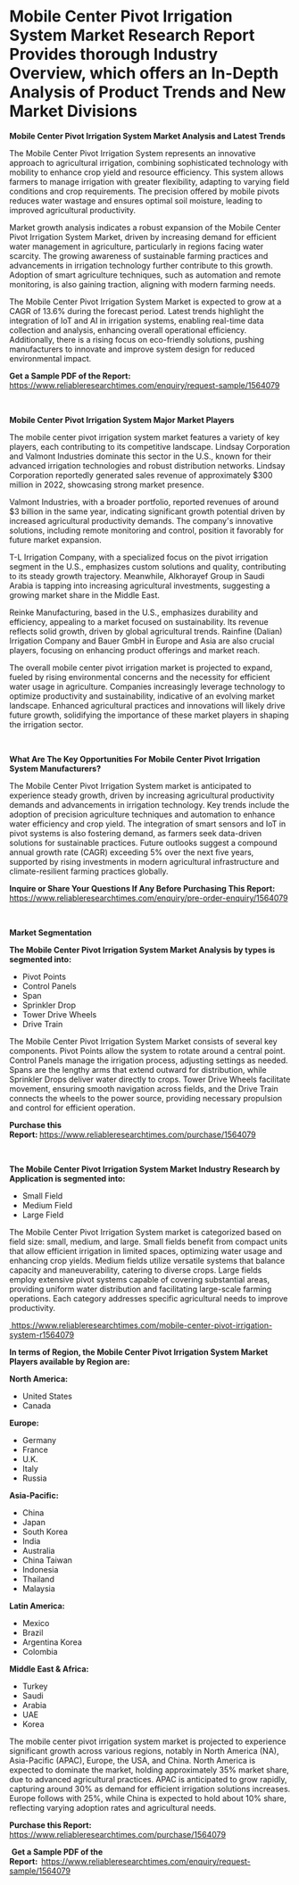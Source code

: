 <p><h1>Mobile Center Pivot Irrigation System Market Research Report Provides thorough Industry Overview, which offers an In-Depth Analysis of Product Trends and New Market Divisions</h1></p><p><strong>Mobile Center Pivot Irrigation System Market Analysis and Latest Trends</strong></p>
<p><p>The Mobile Center Pivot Irrigation System represents an innovative approach to agricultural irrigation, combining sophisticated technology with mobility to enhance crop yield and resource efficiency. This system allows farmers to manage irrigation with greater flexibility, adapting to varying field conditions and crop requirements. The precision offered by mobile pivots reduces water wastage and ensures optimal soil moisture, leading to improved agricultural productivity.</p><p>Market growth analysis indicates a robust expansion of the Mobile Center Pivot Irrigation System Market, driven by increasing demand for efficient water management in agriculture, particularly in regions facing water scarcity. The growing awareness of sustainable farming practices and advancements in irrigation technology further contribute to this growth. Adoption of smart agriculture techniques, such as automation and remote monitoring, is also gaining traction, aligning with modern farming needs.</p><p>The Mobile Center Pivot Irrigation System Market is expected to grow at a CAGR of 13.6% during the forecast period. Latest trends highlight the integration of IoT and AI in irrigation systems, enabling real-time data collection and analysis, enhancing overall operational efficiency. Additionally, there is a rising focus on eco-friendly solutions, pushing manufacturers to innovate and improve system design for reduced environmental impact.</p></p>
<p><strong>Get a Sample PDF of the Report:&nbsp;</strong> <a href="https://www.reliableresearchtimes.com/enquiry/request-sample/1564079?utm_campaign=3043&utm_medium=2&utm_source=Github&utm_content=ia&utm_term=16042025&utm_id=mobile-center-pivot-irrigation-system">https://www.reliableresearchtimes.com/enquiry/request-sample/1564079</a></p>
<p>&nbsp;</p>
<p><strong>Mobile Center Pivot Irrigation System Major Market Players</strong></p>
<p><p>The mobile center pivot irrigation system market features a variety of key players, each contributing to its competitive landscape. Lindsay Corporation and Valmont Industries dominate this sector in the U.S., known for their advanced irrigation technologies and robust distribution networks. Lindsay Corporation reportedly generated sales revenue of approximately $300 million in 2022, showcasing strong market presence.</p><p>Valmont Industries, with a broader portfolio, reported revenues of around $3 billion in the same year, indicating significant growth potential driven by increased agricultural productivity demands. The company's innovative solutions, including remote monitoring and control, position it favorably for future market expansion.</p><p>T-L Irrigation Company, with a specialized focus on the pivot irrigation segment in the U.S., emphasizes custom solutions and quality, contributing to its steady growth trajectory. Meanwhile, Alkhorayef Group in Saudi Arabia is tapping into increasing agricultural investments, suggesting a growing market share in the Middle East.</p><p>Reinke Manufacturing, based in the U.S., emphasizes durability and efficiency, appealing to a market focused on sustainability. Its revenue reflects solid growth, driven by global agricultural trends. Rainfine (Dalian) Irrigation Company and Bauer GmbH in Europe and Asia are also crucial players, focusing on enhancing product offerings and market reach.</p><p>The overall mobile center pivot irrigation market is projected to expand, fueled by rising environmental concerns and the necessity for efficient water usage in agriculture. Companies increasingly leverage technology to optimize productivity and sustainability, indicative of an evolving market landscape. Enhanced agricultural practices and innovations will likely drive future growth, solidifying the importance of these market players in shaping the irrigation sector.</p></p>
<p>&nbsp;</p>
<p><strong>What Are The Key Opportunities For Mobile Center Pivot Irrigation System Manufacturers?</strong></p>
<p><p>The Mobile Center Pivot Irrigation System market is anticipated to experience steady growth, driven by increasing agricultural productivity demands and advancements in irrigation technology. Key trends include the adoption of precision agriculture techniques and automation to enhance water efficiency and crop yield. The integration of smart sensors and IoT in pivot systems is also fostering demand, as farmers seek data-driven solutions for sustainable practices. Future outlooks suggest a compound annual growth rate (CAGR) exceeding 5% over the next five years, supported by rising investments in modern agricultural infrastructure and climate-resilient farming practices globally.</p></p>
<p><strong>Inquire or Share Your Questions If Any Before Purchasing This Report:</strong> <a href="https://www.reliableresearchtimes.com/enquiry/pre-order-enquiry/1564079?utm_campaign=3043&utm_medium=2&utm_source=Github&utm_content=ia&utm_term=16042025&utm_id=mobile-center-pivot-irrigation-system">https://www.reliableresearchtimes.com/enquiry/pre-order-enquiry/1564079</a></p>
<p>&nbsp;</p>
<p><strong>Market Segmentation</strong></p>
<p><strong>The Mobile Center Pivot Irrigation System Market Analysis by types is segmented into:</strong></p>
<p><ul><li>Pivot Points</li><li>Control Panels</li><li>Span</li><li>Sprinkler Drop</li><li>Tower Drive Wheels</li><li>Drive Train</li></ul></p>
<p><p>The Mobile Center Pivot Irrigation System Market consists of several key components. Pivot Points allow the system to rotate around a central point. Control Panels manage the irrigation process, adjusting settings as needed. Spans are the lengthy arms that extend outward for distribution, while Sprinkler Drops deliver water directly to crops. Tower Drive Wheels facilitate movement, ensuring smooth navigation across fields, and the Drive Train connects the wheels to the power source, providing necessary propulsion and control for efficient operation.</p></p>
<p><strong>Purchase this Report:&nbsp;</strong><a href="https://www.reliableresearchtimes.com/purchase/1564079?utm_campaign=3043&utm_medium=2&utm_source=Github&utm_content=ia&utm_term=16042025&utm_id=mobile-center-pivot-irrigation-system">https://www.reliableresearchtimes.com/purchase/1564079</a></p>
<p>&nbsp;</p>
<p><strong>The Mobile Center Pivot Irrigation System Market Industry Research by Application is segmented into:</strong></p>
<p><ul><li>Small Field</li><li>Medium Field</li><li>Large Field</li></ul></p>
<p><p>The Mobile Center Pivot Irrigation System market is categorized based on field size: small, medium, and large. Small fields benefit from compact units that allow efficient irrigation in limited spaces, optimizing water usage and enhancing crop yields. Medium fields utilize versatile systems that balance capacity and maneuverability, catering to diverse crops. Large fields employ extensive pivot systems capable of covering substantial areas, providing uniform water distribution and facilitating large-scale farming operations. Each category addresses specific agricultural needs to improve productivity.</p></p>
<p><a href="https://www.reliableresearchtimes.com/mobile-center-pivot-irrigation-system-r1564079?utm_campaign=3043&utm_medium=2&utm_source=Github&utm_content=ia&utm_term=16042025&utm_id=mobile-center-pivot-irrigation-system">&nbsp;https://www.reliableresearchtimes.com/mobile-center-pivot-irrigation-system-r1564079</a></p>
<p><strong>In terms of Region, the Mobile Center Pivot Irrigation System Market Players available by Region are:</strong></p>
<p>
    <p> <strong> North America: </strong>
        <ul>
            <li>United States</li>
            <li>Canada</li>
        </ul>
        </p> 
    <p> <strong> Europe: </strong>
        <ul>
            <li>Germany</li>
            <li>France</li>
            <li>U.K.</li>
            <li>Italy</li>
            <li>Russia</li>
        </ul>
        </p> 
    <p> <strong> Asia-Pacific: </strong>
        <ul>
            <li>China</li>
            <li>Japan</li>
            <li>South Korea</li>
            <li>India</li>
            <li>Australia</li>
            <li>China Taiwan</li>
            <li>Indonesia</li>
            <li>Thailand</li>
            <li>Malaysia</li>
        </ul>
        </p> 
    <p> <strong> Latin America: </strong>
        <ul>
            <li>Mexico</li>
            <li>Brazil</li>
            <li>Argentina Korea</li>
            <li>Colombia</li>
        </ul>
        </p> 
    <p> <strong> Middle East & Africa: </strong>
        <ul>
            <li>Turkey</li>
            <li>Saudi</li>
            <li>Arabia</li>
            <li>UAE</li>
            <li>Korea</li>
        </ul>
    </p>
    </p>
<p><p>The mobile center pivot irrigation system market is projected to experience significant growth across various regions, notably in North America (NA), Asia-Pacific (APAC), Europe, the USA, and China. North America is expected to dominate the market, holding approximately 35% market share, due to advanced agricultural practices. APAC is anticipated to grow rapidly, capturing around 30% as demand for efficient irrigation solutions increases. Europe follows with 25%, while China is expected to hold about 10% share, reflecting varying adoption rates and agricultural needs.</p></p>
<p><strong>Purchase this Report: </strong><a href="https://www.reliableresearchtimes.com/purchase/1564079?utm_campaign=3043&utm_medium=2&utm_source=Github&utm_content=ia&utm_term=16042025&utm_id=mobile-center-pivot-irrigation-system">https://www.reliableresearchtimes.com/purchase/1564079</a></p>
<p>&nbsp;<strong>Get a Sample PDF of the Report:&nbsp;&nbsp;</strong><a href="https://www.reliableresearchtimes.com/enquiry/request-sample/1564079?utm_campaign=3043&utm_medium=2&utm_source=Github&utm_content=ia&utm_term=16042025&utm_id=mobile-center-pivot-irrigation-system">https://www.reliableresearchtimes.com/enquiry/request-sample/1564079</a></p>
<p><strong></strong></p>
<p><p></p><p></p><p></p></p>
